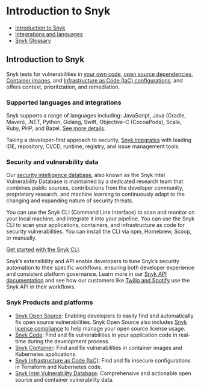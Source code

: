 # Introduction to Snyk

* [ Introduction to Snyk](/hc/en-us/articles/360011378558-Introduction-to-Snyk)
* [ Integrations and languages](/hc/en-us/articles/360011733538-Integrations-and-languages)
* [ Snyk Glossary](/hc/en-us/articles/360017682058-Snyk-Glossary)

##  Introduction to Snyk

Snyk tests for vulnerabilities in [your own code](https://snyk.io/product/snyk-code/), [open source dependencies](https://support.snyk.io/hc/en-us/categories/360003049458-Snyk-Open-Source), [Container images](https://support.snyk.io/hc/en-us/categories/360000583498-Snyk-Container), and [Infrastructure as Code \(IaC\) configurations](https://snyk.io/product/infrastructure-as-code-security/), and offers context, prioritization, and remediation.

### Supported languages and integrations

Snyk supports a range of languages including: JavaScript, Java \(Gradle, Maven\), .NET, Python, Golang, Swift, Objective-C \(CocoaPods\), Scala, Ruby, PHP, and Bazel. [See more details](https://support.snyk.io/hc/en-us/sections/360001087857-Language-package-manager-support).

Taking a developer-first approach to security, [Snyk integrates](https://support.snyk.io/hc/en-us/categories/360000598398-Integrations) with leading IDE, repository, CI/CD, runtime, registry, and issue management tools.

### Security and vulnerability data

Our [security intelligence database](https://snyk.io/snyk-intelligence-security/), also known as the Snyk Intel Vulnerability Database is maintained by a dedicated research team that combines public sources, contributions from the developer community, proprietary research, and machine learning to continuously adapt to the changing and expanding nature of security threats.

You can use the Snyk CLI \(Command Line Interface\) to scan and monitor on your local machine, and integrate it into your pipeline. You can use the Snyk CLI to scan your applications, containers, and infrastructure as code for security vulnerabilities. You can install the CLI via npm, Homebrew, Scoop, or manually.

[Get started with the Snyk CLI](https://support.snyk.io/hc/en-us/articles/360003812458-Getting-started-with-the-CLI).

Snyk’s extensibility and API enable developers to tune Snyk’s security automation to their specific workflows, ensuring both developer experience and consistent platform governance. Learn more in our [Snyk API documentation](https://support.snyk.io/hc/en-us/articles/360000914857-Does-Snyk-have-an-API-) and see how our customers like [Twilio and Spotify](https://snyk.io/blog/snyk-watcher-keep-snyk-in-sync/) use the Snyk API in their workflows.

### Snyk Products and platforms

* [Snyk Open Source](https://support.snyk.io/hc/en-us/categories/360003049458-Snyk-Open-Source): Enabling developers to easily find and automatically fix open source vulnerabilities. Snyk Open Source also includes [Snyk license compliance](https://support.snyk.io/hc/en-us/categories/360000502958-License-compliance) to help manage your open source license usage.
* [Snyk Code](https://snyk.io/product/snyk-code/): Find and fix vulnerabilities in your application code in real-time during the development process.
* [Snyk Container](https://support.snyk.io/hc/en-us/categories/360000583498-Snyk-Container): Find and fix vulnerabilities in container images and Kubernetes applications.
* [Snyk Infrastructure as Code \(IaC\)](https://support.snyk.io/hc/en-us/categories/360001342678-Infrastructure-as-code): Find and fix insecure configurations in Terraform and Kubernetes code.
* [Snyk Intel Vulnerability Database](https://snyk.io/product/vulnerability-database/): Comprehensive and actionable open source and container vulnerability data.

